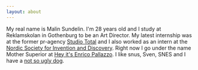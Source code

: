 ```yaml
---
layout: about
---
```

My real name is Malin Sundelin. I'm 28 years old and I study at Reklamskolan in Gothenburg to be an Art Director. My latest internship was at the former pr-agency [Studio Total](http://en.wikipedia.org/wiki/Studio_Total) and I also worked as an intern at the [Nordic Society for Invention and Discovery](http://www.nordicinvention.com/). Right now I go under the name Mother Superior at [Hey it's Enrico Pallazzo](http://www.heyitsenricopallazzo.se/ ). I like snus, Sven, SNES and I have a [not so ugly dog](/static/bengan.jpg).
